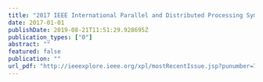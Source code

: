 ```yaml
---
title: "2017 IEEE International Parallel and Distributed Processing Symposium Workshops, IPDPS Workshops 2017, Orlando / Buena Vista, FL, USA, May 29 - June 2, 2017"
date: 2017-01-01
publishDate: 2019-08-21T11:51:29.928695Z
publication_types: ["0"]
abstract: ""
featured: false
publication: ""
url_pdf: "http://ieeexplore.ieee.org/xpl/mostRecentIssue.jsp?punumber=7964630"
---
```



